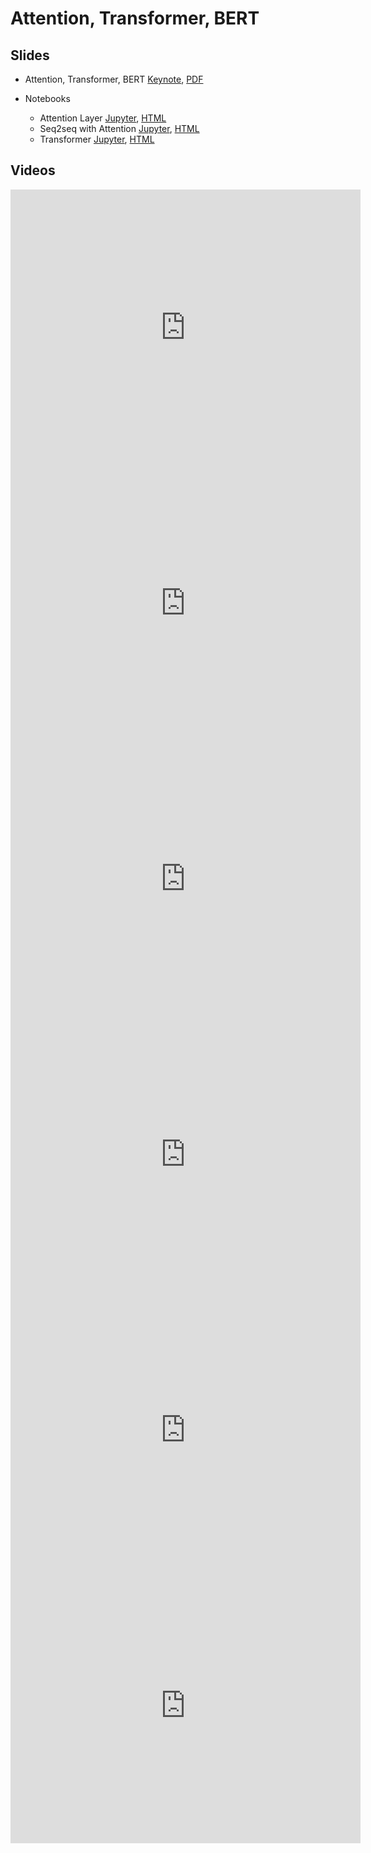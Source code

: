 # Attention, Transformer, BERT

## Slides

* Attention, Transformer, BERT
  [Keynote](../../slides/4_25/24-Attention.key),
  [PDF](../../slides/4_25/24-Attention.pdf)

* Notebooks
  - Attention Layer [Jupyter](../../slides/4_25/attention.ipynb),
    [HTML](https://nbviewer.jupyter.org/url/courses.d2l.ai/berkeley-stat-157/slides/4_25/attention.ipynb)
  - Seq2seq with Attention [Jupyter](../../slides/4_25/seq2seq-attention.ipynb),
    [HTML](https://nbviewer.jupyter.org/url/courses.d2l.ai/berkeley-stat-157/slides/4_25/seq2seq-attention.ipynb)
  - Transformer [Jupyter](../../slides/4_25/transformer.ipynb),
    [HTML](https://nbviewer.jupyter.org/url/courses.d2l.ai/berkeley-stat-157/slides/4_25/transformer.ipynb)


## Videos


<center><iframe width="560" height="441" src="https://www.youtube.com/embed/SYIdimxpj6M" frameborder="0" allowfullscreen></iframe></center>
<center><iframe width="560" height="441" src="https://www.youtube.com/embed/SVjCIYY3Y5s" frameborder="0" allowfullscreen></iframe></center>
<center><iframe width="560" height="441" src="https://www.youtube.com/embed/NBVjgRJZLcU" frameborder="0" allowfullscreen></iframe></center>
<center><iframe width="560" height="441" src="https://www.youtube.com/embed/1pO-rbbLhyM" frameborder="0" allowfullscreen></iframe></center>
<center><iframe width="560" height="441" src="https://www.youtube.com/embed/HsYPiKDTikg" frameborder="0" allowfullscreen></iframe></center>
<center><iframe width="560" height="441" src="https://www.youtube.com/embed/9-Om2YcHhIA" frameborder="0" allowfullscreen></iframe></center>
